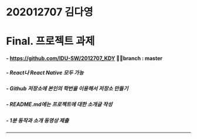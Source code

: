 202012707 김다영
===
Final. 프로젝트 과제
===
#### - https://github.com/IDU-SW/2012707_KDY  👩🏻branch : master

##### - React나 React Native 모두 가능

##### - Github 저장소에 본인의 학번을 이용해서 저장소 만들기

##### - README.md에는 프로젝트에 대한 소개글 작성

##### - 1분 동작과 소개 동영상 제출

--------------

